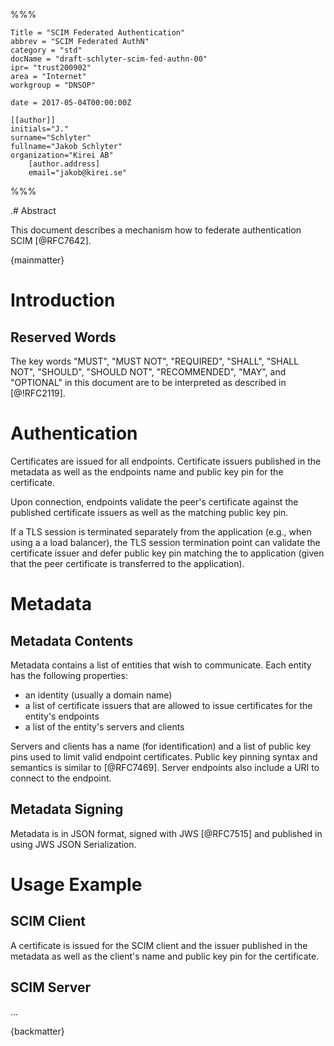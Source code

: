 %%%

    Title = "SCIM Federated Authentication"
    abbrev = "SCIM Federated AuthN"
    category = "std"
    docName = "draft-schlyter-scim-fed-authn-00"
    ipr= "trust200902"
    area = "Internet"
    workgroup = "DNSOP"
 
    date = 2017-05-04T00:00:00Z
 
    [[author]]
    initials="J."
    surname="Schlyter"
    fullname="Jakob Schlyter"
    organization="Kirei AB"
        [author.address]
        email="jakob@kirei.se"

%%%

.# Abstract

This document describes a mechanism how to federate authentication SCIM [@RFC7642].

{mainmatter}

# Introduction


##  Reserved Words

The key words "MUST", "MUST NOT", "REQUIRED", "SHALL", "SHALL NOT", "SHOULD", "SHOULD NOT", "RECOMMENDED", "MAY", and "OPTIONAL" in this document are to be interpreted as described in [@!RFC2119].

# Authentication

Certificates are issued for all endpoints. Certificate issuers published in the metadata as well as the endpoints name and public key pin for the certificate.

Upon connection, endpoints validate the peer's certificate against the published certificate issuers as well as the matching public key pin.

If a TLS session is terminated separately from the application (e.g., when using a a load balancer), the TLS session termination point can validate the certificate issuer and defer public key pin matching the to application (given that the peer certificate is transferred to the application).

# Metadata

## Metadata Contents

Metadata contains a list of entities that wish to communicate. Each entity has the following properties:

- an identity (usually a domain name)
- a list of certificate issuers that are allowed to issue certificates for the entity's endpoints
- a list of the entity's servers and clients

Servers and clients has a name (for identification) and a list of public key pins used to limit valid endpoint certificates. Public key pinning syntax and semantics is similar to [@RFC7469]. Server endpoints also include a URI to connect to the endpoint.

## Metadata Signing

Metadata is in JSON format, signed with JWS [@RFC7515] and published in using JWS JSON Serialization.

# Usage Example

## SCIM Client

A certificate is issued for the SCIM client and the issuer published in the metadata as well as the client's name and public key pin for the certificate.

## SCIM Server

...



<!--
# IANA Considerations

XXX

# Security Considerations

XXX
-->

{backmatter}
